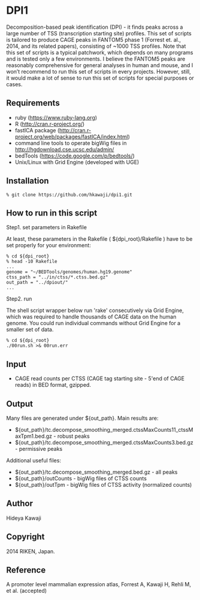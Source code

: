 DPI1
====

Decomposition-based peak identification (DPI) - it finds peaks across a large number of TSS (transcription starting site) profiles. This set of scripts is tailored to produce CAGE peaks in FANTOM5 phase 1 (Forrest et. al., 2014, and its related papers), consisting of ~1000 TSS profiles. Note that this set of scripts is a typical patchwork, which depends on many programs and is tested only a few environments. I believe the FANTOM5 peaks are reasonably comprehensive for general analyses in human and mouse, and I won’t recommend to run this set of scripts in every projects. However, still, it would make a lot of sense to run this set of scripts for special purposes or cases. 


## Requirements 

  - ruby (https://www.ruby-lang.org)
  - R (http://cran.r-project.org/)
  - fastICA package (http://cran.r-project.org/web/packages/fastICA/index.html)
  - command line tools to operate bigWig files in http://hgdownload.cse.ucsc.edu/admin/
  - bedTools (https://code.google.com/p/bedtools/)
  - Unix/Linux with Grid Engine (developed with UGE)

## Installation

    % git clone https://github.com/hkawaji/dpi1.git

## How to run in this script

Step1.  set parameters in Rakefile

At least, these parameters in the Rakefile ( ${dpi_root}/Rakefile ) have to be set properly for your environment:

    % cd ${dpi_root}
    % head -10 Rakefile
    ...
    genome = "~/BEDTools/genomes/human.hg19.genome"
    ctss_path = "../in/ctss/*.ctss.bed.gz"
    out_path = "../dpiout/"
    ...

Step2. run

The shell script wrapper below run 'rake' consecutively via Grid Engine, which was required to handle thousands of CAGE data on the human genome. You could run individual commands without Grid Engine for a smaller set of data.

    % cd ${dpi_root}
    ./00run.sh >& 00run.err


## Input

  - CAGE read counts per CTSS (CAGE tag starting site - 5'end of CAGE reads) in BED format, gzipped.


## Output

Many files are generated under ${out_path}. Main results are:

  - ${out_path}/tc.decompose_smoothing_merged.ctssMaxCounts11_ctssMaxTpm1.bed.gz -  robust peaks
  - ${out_path}/tc.decompose_smoothing_merged.ctssMaxCounts3.bed.gz - permissive peaks

Additional useful files:

  - ${out_path}/tc.decompose_smoothing_merged.bed.gz - all peaks
  - ${out_path}/outCounts - bigWig files of CTSS counts
  - ${out_path}/outTpm - bigWig files of CTSS activity (normalized counts)


## Author

Hideya Kawaji


## Copyright

2014 RIKEN, Japan. 

## Reference
A promoter level mammalian expression atlas, Forrest A, Kawaji H, Rehli M, et al. (accepted)


